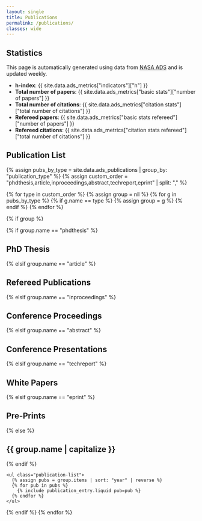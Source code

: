 ```yaml
---
layout: single
title: Publications
permalink: /publications/
classes: wide
---
```


## Statistics

This page is automatically generated using data from [NASA ADS](https://ui.adsabs.harvard.edu) and is updated weekly.

- **h-index**: {{ site.data.ads_metrics["indicators"]["h"] }}
- **Total number of papers**: {{ site.data.ads_metrics["basic stats"]["number of papers"] }}
- **Total number of citations**: {{ site.data.ads_metrics["citation stats"]["total number of citations"] }}
- **Refereed papers**: {{ site.data.ads_metrics["basic stats refereed"]["number of papers"] }}
- **Refereed citations**: {{ site.data.ads_metrics["citation stats refereed"]["total number of citations"] }}

## Publication List

{% assign pubs_by_type = site.data.ads_publications | group_by: "publication_type" %}
{% assign custom_order = "phdthesis,article,inproceedings,abstract,techreport,eprint" | split: "," %}

{% for type in custom_order %}
  {% assign group = nil %}
  {% for g in pubs_by_type %}
    {% if g.name == type %}
      {% assign group = g %}
    {% endif %}
  {% endfor %}

  {% if group %}
    
{% if group.name == "phdthesis" %}

<h2>PhD Thesis</h2>

{% elsif group.name == "article" %}

<h2>Refereed Publications</h2>

{% elsif group.name == "inproceedings" %}

<h2>Conference Proceedings</h2>

{% elsif group.name == "abstract" %}

<h2>Conference Presentations</h2>

{% elsif group.name == "techreport" %}

<h2>White Papers</h2>

{% elsif group.name == "eprint" %}

<h2>Pre-Prints</h2>

{% else %}

<h2>{{ group.name | capitalize }}</h2>

{% endif %}


    <ul class="publication-list">
      {% assign pubs = group.items | sort: "year" | reverse %}
      {% for pub in pubs %}
        {% include publication_entry.liquid pub=pub %}
      {% endfor %}
    </ul>
  {% endif %}
{% endfor %}

<style>
.publication-list {
  list-style-type: disc;
  padding-left: 1.5em;
}
.publication-list li {
  margin-bottom: 1.2em;
  line-height: 1.5em;
}
.publication-list a {
  text-decoration: none;
  color: #0645ad;
}
.publication-list a:hover {
  text-decoration: underline;
}
</style>
